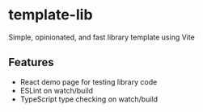 
# template-lib

Simple, opinionated, and fast library template using Vite

## Features

* React demo page for testing library code
* ESLint on watch/build
* TypeScript type checking on watch/build